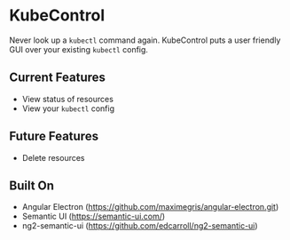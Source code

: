 # KubeControl

Never look up a `kubectl` command again. KubeControl puts a user friendly GUI over your existing `kubectl` config.

## Current Features
- View status of resources
- View your `kubectl` config

## Future Features
- Delete resources

## Built On
- Angular Electron (https://github.com/maximegris/angular-electron.git)
- Semantic UI (https://semantic-ui.com/)
- ng2-semantic-ui (https://github.com/edcarroll/ng2-semantic-ui)
